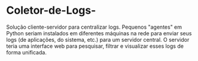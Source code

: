 # Coletor-de-Logs-
Solução cliente-servidor para centralizar logs. Pequenos "agentes" em Python seriam instalados em diferentes máquinas na rede para enviar seus logs (de aplicações, do sistema, etc.) para um servidor central. O servidor teria uma interface web para pesquisar, filtrar e visualizar esses logs de forma unificada.
